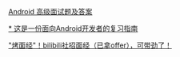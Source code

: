 [Android 高级面试题及答案](https://www.cnblogs.com/deman/p/5860976.html#_label2)

[* 这是一份面向Android开发者的复习指南](https://juejin.im/post/5ea2aebce51d4546fd483065)

["烤面经"！bilibili社招面经（已拿offer），可带劲了！](https://juejin.im/post/5ea7dfeff265da7bca4feabf)